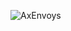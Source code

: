![AxEnvoys](https://github.com/Artillex-Studios/AxEnvoys/assets/52270269/03aabfa5-a584-4cd4-924e-71d8fa400d22)
